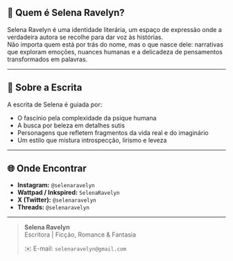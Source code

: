## 🌿 Quem é Selena Ravelyn?

Selena Ravelyn é uma identidade literária, um espaço de expressão onde a verdadeira autora se recolhe para dar voz às histórias.  
Não importa quem está por trás do nome, mas o que nasce dele: narrativas que exploram emoções, nuances humanas e a delicadeza de pensamentos transformados em palavras.  

---

## 📖 Sobre a Escrita  

A escrita de Selena é guiada por:  
- O fascínio pela complexidade da psique humana  
- A busca por beleza em detalhes sutis  
- Personagens que refletem fragmentos da vida real e do imaginário  
- Um estilo que mistura introspecção, lirismo e leveza  

---

## 🌐 Onde Encontrar

- **Instagram:** `@selenaravelyn`  
- **Wattpad / Inkspired:** `SelenaRavelyn`  
- **X (Twitter):** `@selenaravelyn`  
- **Threads:** `@selenaravelyn`  

---

<aside>   
  
> **Selena Ravelyn**  
> Escritora | Ficção, Romance & Fantasia  
>   
> ✉️ E-mail: `selenaravelyn@gmail.com`
> 
</aside>
